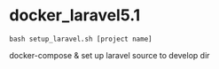 docker_laravel5.1
=================

```
bash setup_laravel.sh [project name]
```

docker-compose & set up laravel source to develop dir
